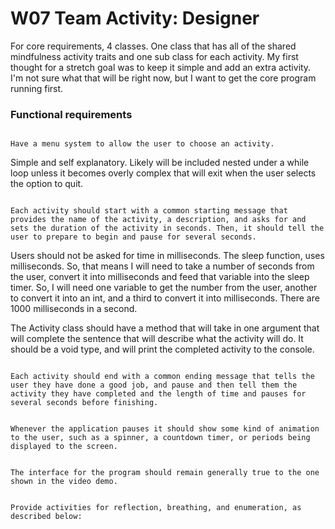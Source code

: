 <h1>
    W07 Team Activity: Designer
</h1>
<p>
For core requirements, 4 classes. One class that has all of the shared mindfulness activity traits and one sub class for each activity. My first thought for a stretch goal was to keep it simple and add an extra activity. I'm not sure what that will be right now, but I want to get the core program running first. 
</p>

<h3>
Functional requirements
</h3>
<code>
Have a menu system to allow the user to choose an activity.
</code>
<p>
Simple and self explanatory. Likely will be included nested under a while loop unless it becomes overly complex that will exit when the user selects the option to quit.
</p>
<code>
Each activity should start with a common starting message that provides the name of the activity, a description, and asks for and sets the duration of the activity in seconds. Then, it should tell the user to prepare to begin and pause for several seconds.
</code>
<p>
Users should not be asked for time in milliseconds. The sleep function, uses milliseconds. So, that means I will need to take a number of seconds from the user, convert it into milliseconds and feed that variable into the sleep timer. So, I will need one variable to get the number from the user, another to convert it into an int, and a third to convert it into milliseconds. There are 1000 milliseconds in a second. 
</p>
<p>
The Activity class should have a method that will take in one argument that will complete the sentence that will describe what the activity will do. It should be a void type, and will print the completed activity to the console.
</p>
<code>
Each activity should end with a common ending message that tells the user they have done a good job, and pause and then tell them the activity they have completed and the length of time and pauses for several seconds before finishing.
</code>
<p>
</p>
<code>
Whenever the application pauses it should show some kind of animation to the user, such as a spinner, a countdown timer, or periods being displayed to the screen.
</code>
<p>
</p>
<code>
The interface for the program should remain generally true to the one shown in the video demo.
</code>
<p>
</p>
<code>
Provide activities for reflection, breathing, and enumeration, as described below:
</code>
<p>
</p>